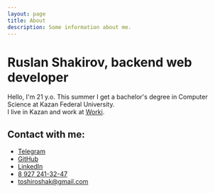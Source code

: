 ```yaml
---
layout: page
title: About
description: Some information about me.
---
```

# Ruslan Shakirov, backend web developer
Hello, I'm 21 y.o. This summer I get a bachelor's degree in Computer Science at Kazan Federal University.  
I live in Kazan and work at [Worki](https://worki.ru/).

## Сontact with me:

- [Telegram](https://t.me/dielone)
- [GitHub](https://github.com/ruslanshakirov)
- [LinkedIn](https://www.linkedin.com/in/ruslan-shakirov-042a76107/)
- [8 927 241-32-47](tel:89272413247)
- [toshiroshak@gmail.com](mailto:toshiroshak@gmail.com)